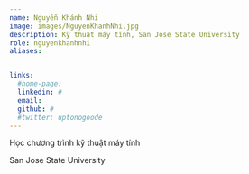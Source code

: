 ```yaml
---
name: Nguyễn Khánh Nhi
image: images/NguyenKhanhNhi.jpg
description: Kỹ thuật máy tính, San Jose State University
role: nguyenkhanhnhi
aliases:


links:
  #home-page: 
  linkedin: #
  email: 
  github: #
  #twitter: uptonogoode
---
```


Học chương trình kỹ thuật máy tính

San Jose State University

